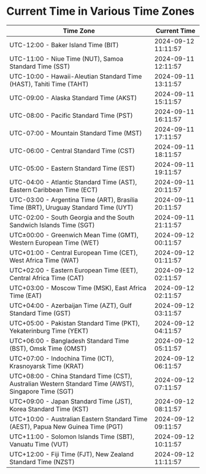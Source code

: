 # Current Time in Various Time Zones

| Time Zone | Current Time |
|-----------|--------------|
| UTC-12:00 - Baker Island Time (BIT) | 2024-09-12 11:11:57 |
| UTC-11:00 - Niue Time (NUT), Samoa Standard Time (SST) | 2024-09-11 12:11:57 |
| UTC-10:00 - Hawaii-Aleutian Standard Time (HAST), Tahiti Time (TAHT) | 2024-09-11 13:11:57 |
| UTC-09:00 - Alaska Standard Time (AKST) | 2024-09-11 15:11:57 |
| UTC-08:00 - Pacific Standard Time (PST) | 2024-09-11 16:11:57 |
| UTC-07:00 - Mountain Standard Time (MST) | 2024-09-11 17:11:57 |
| UTC-06:00 - Central Standard Time (CST) | 2024-09-11 18:11:57 |
| UTC-05:00 - Eastern Standard Time (EST) | 2024-09-11 19:11:57 |
| UTC-04:00 - Atlantic Standard Time (AST), Eastern Caribbean Time (ECT) | 2024-09-11 20:11:57 |
| UTC-03:00 - Argentina Time (ART), Brasília Time (BRT), Uruguay Standard Time (UYT) | 2024-09-11 20:11:57 |
| UTC-02:00 - South Georgia and the South Sandwich Islands Time (SGT) | 2024-09-11 21:11:57 |
| UTC±00:00 - Greenwich Mean Time (GMT), Western European Time (WET) | 2024-09-12 00:11:57 |
| UTC+01:00 - Central European Time (CET), West Africa Time (WAT) | 2024-09-12 01:11:57 |
| UTC+02:00 - Eastern European Time (EET), Central Africa Time (CAT) | 2024-09-12 02:11:57 |
| UTC+03:00 - Moscow Time (MSK), East Africa Time (EAT) | 2024-09-12 02:11:57 |
| UTC+04:00 - Azerbaijan Time (AZT), Gulf Standard Time (GST) | 2024-09-12 03:11:57 |
| UTC+05:00 - Pakistan Standard Time (PKT), Yekaterinburg Time (YEKT) | 2024-09-12 04:11:57 |
| UTC+06:00 - Bangladesh Standard Time (BST), Omsk Time (OMST) | 2024-09-12 05:11:57 |
| UTC+07:00 - Indochina Time (ICT), Krasnoyarsk Time (KRAT) | 2024-09-12 06:11:57 |
| UTC+08:00 - China Standard Time (CST), Australian Western Standard Time (AWST), Singapore Time (SGT) | 2024-09-12 07:11:57 |
| UTC+09:00 - Japan Standard Time (JST), Korea Standard Time (KST) | 2024-09-12 08:11:57 |
| UTC+10:00 - Australian Eastern Standard Time (AEST), Papua New Guinea Time (PGT) | 2024-09-12 09:11:57 |
| UTC+11:00 - Solomon Islands Time (SBT), Vanuatu Time (VUT) | 2024-09-12 10:11:57 |
| UTC+12:00 - Fiji Time (FJT), New Zealand Standard Time (NZST) | 2024-09-12 11:11:57 |
